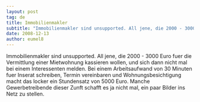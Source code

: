 ```yaml
---
layout: post
tag: de
title: Immobilienmakler
subtitle: "Immobilienmakler sind unsupported. All jene, die 2000 - 3000 Euro fuer die Vermittlung einer Mietwohnung kassieren wollen, und sich dann nicht mal bei einem Interessenten melden. Bei einem Arbeitsaufwand von 30 Minuten fuer Inserat schreiben, Termin&hellip;"
date: 2008-12-13
author: eumel8
---
```


Immobilienmakler sind unsupported. All jene, die 2000 - 3000 Euro fuer die Vermittlung einer Mietwohnung kassieren wollen, und sich dann nicht mal bei einem Interessenten melden. Bei einem Arbeitsaufwand von 30 Minuten fuer Inserat schreiben, Termin vereinbaren und Wohnungsbesichtigung macht das locker ein Stundensatz von 5000 Euro. Manche Gewerbetreibende dieser Zunft schafft es ja nicht mal, ein paar Bilder ins Netz zu stellen.

